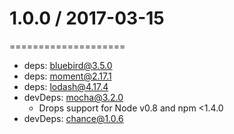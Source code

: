 # 1.0.0 / 2017-03-15
====================

* deps: bluebird@3.5.0
* deps: moment@2.17.1
* deps: lodash@4.17.4
* devDeps: mocha@3.2.0
  - Drops support for Node v0.8 and npm <1.4.0
* devDeps: chance@1.0.6
